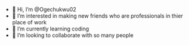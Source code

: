 - 👋 Hi, I’m @Ogechukwu02
- 👀 I’m interested in making new friends who are professionals in thier place of work
- 🌱 I’m currently learning coding
- 💞️ I’m looking to collaborate with so many people

<!---
Ogechukwu02/Ogechukwu02 is a ✨ special ✨ repository because its `README.md` (this file) appears on your GitHub profile.
You can click the Preview link to take a look at your changes.
--->
